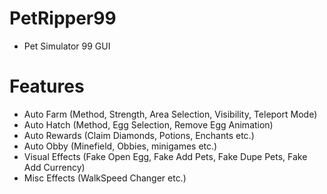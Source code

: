 # PetRipper99
- Pet Simulator 99 GUI

# Features 
- Auto Farm (Method, Strength, Area Selection, Visibility, Teleport Mode)
- Auto Hatch (Method, Egg Selection, Remove Egg Animation)
- Auto Rewards (Claim Diamonds, Potions, Enchants etc.)
- Auto Obby (Minefield, Obbies, minigames etc.)
- Visual Effects (Fake Open Egg, Fake Add Pets, Fake Dupe Pets, Fake Add Currency)
- Misc Effects (WalkSpeed Changer etc.)
